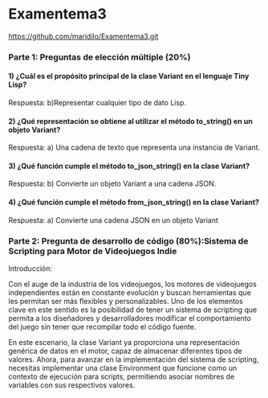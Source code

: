 # Examentema3
https://github.com/maridilo/Examentema3.git

### Parte 1: Preguntas de elección múltiple (20%)

#### 1) ¿Cuál es el propósito principal de la clase Variant en el lenguaje Tiny Lisp?
Respuesta:
b)Representar cualquier tipo de dato Lisp.

#### 2) ¿Qué representación se obtiene al utilizar el método to_string() en un objeto Variant?
Respuesta:
a) Una cadena de texto que representa una instancia de Variant.

#### 3) ¿Qué función cumple el método to_json_string() en la clase Variant?
Respuesta:
b) Convierte un objeto Variant a una cadena JSON.

#### 4) ¿Qué función cumple el método from_json_string() en la clase Variant?
Respuesta:
a) Convierte una cadena JSON en un objeto Variant

### Parte 2: Pregunta de desarrollo de código (80%):Sistema de Scripting para Motor de Videojuegos Indie

Introducción:

Con el auge de la industria de los videojuegos, los motores de videojuegos independientes están en constante evolución y buscan herramientas que les permitan ser más flexibles y personalizables. Uno de los elementos clave en este sentido es la posibilidad de tener un sistema de scripting que permita a los diseñadores y desarrolladores modificar el comportamiento del juego sin tener que recompilar todo el código fuente.

En este escenario, la clase Variant ya proporciona una representación genérica de datos en el motor, capaz de almacenar diferentes tipos de valores. Ahora, para avanzar en la implementación del sistema de scripting, necesitas implementar una clase Environment que funcione como un contexto de ejecución para scripts, permitiendo asociar nombres de variables con sus respectivos valores.
